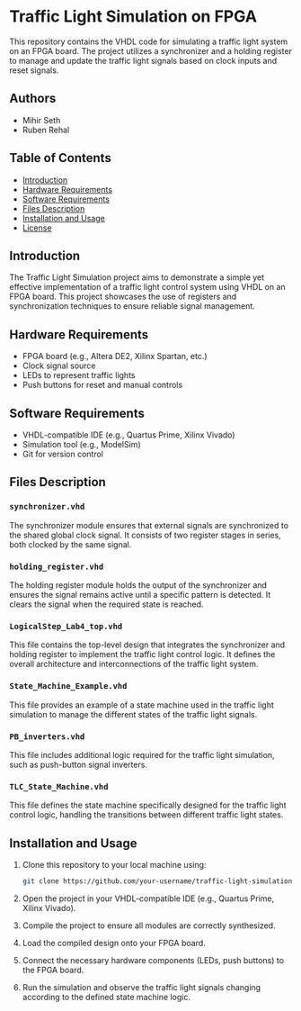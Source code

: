 # Traffic Light Simulation on FPGA

This repository contains the VHDL code for simulating a traffic light system on an FPGA board. The project utilizes a synchronizer and a holding register to manage and update the traffic light signals based on clock inputs and reset signals. 

## Authors
- Mihir Seth
- Ruben Rehal

## Table of Contents

- [Introduction](#introduction)
- [Hardware Requirements](#hardware-requirements)
- [Software Requirements](#software-requirements)
- [Files Description](#files-description)
- [Installation and Usage](#installation-and-usage)
- [License](#license)

## Introduction

The Traffic Light Simulation project aims to demonstrate a simple yet effective implementation of a traffic light control system using VHDL on an FPGA board. This project showcases the use of registers and synchronization techniques to ensure reliable signal management.

## Hardware Requirements

- FPGA board (e.g., Altera DE2, Xilinx Spartan, etc.)
- Clock signal source
- LEDs to represent traffic lights
- Push buttons for reset and manual controls

## Software Requirements

- VHDL-compatible IDE (e.g., Quartus Prime, Xilinx Vivado)
- Simulation tool (e.g., ModelSim)
- Git for version control

## Files Description

### `synchronizer.vhd`

The synchronizer module ensures that external signals are synchronized to the shared global clock signal. It consists of two register stages in series, both clocked by the same signal.

### `holding_register.vhd`

The holding register module holds the output of the synchronizer and ensures the signal remains active until a specific pattern is detected. It clears the signal when the required state is reached.

### `LogicalStep_Lab4_top.vhd`

This file contains the top-level design that integrates the synchronizer and holding register to implement the traffic light control logic. It defines the overall architecture and interconnections of the traffic light system.

### `State_Machine_Example.vhd`

This file provides an example of a state machine used in the traffic light simulation to manage the different states of the traffic light signals.

### `PB_inverters.vhd`

This file includes additional logic required for the traffic light simulation, such as push-button signal inverters.

### `TLC_State_Machine.vhd`

This file defines the state machine specifically designed for the traffic light control logic, handling the transitions between different traffic light states.

## Installation and Usage

1. Clone this repository to your local machine using:
   ```bash
   git clone https://github.com/your-username/traffic-light-simulation-fpga.git
   ```

2. Open the project in your VHDL-compatible IDE (e.g., Quartus Prime, Xilinx Vivado).

3. Compile the project to ensure all modules are correctly synthesized.

4. Load the compiled design onto your FPGA board.

5. Connect the necessary hardware components (LEDs, push buttons) to the FPGA board.

6. Run the simulation and observe the traffic light signals changing according to the defined state machine logic.
